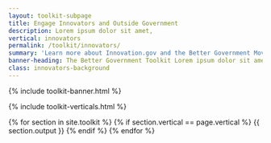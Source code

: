 ```yaml
---
layout: toolkit-subpage
title: Engage Innovators and Outside Government
description: Lorem ipsum dolor sit amet,
vertical: innovators
permalink: /toolkit/innovators/
summary: 'Learn more about Innovation.gov and the Better Government Movement'
banner-heading: The Better Government Toolkit Lorem ipsum dolor sit amet, consectetur adipiscing. 
class: innovators-background
---
```


{% include toolkit-banner.html %}


{% include toolkit-verticals.html %}


{% for section in site.toolkit %}
{% if section.vertical == page.vertical %}
{{ section.output }}
{% endif %}
{% endfor %}